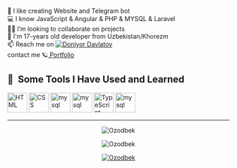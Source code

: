 💫 I like creating Website and Telegram bot\
 💻 I know JavaScript & Angular & PHP & MYSQL & Laravel  \
 👨‍💻 I’m looking to collaborate on projects \
 💬 I'm 17-years old developer from Uzbekistan/Khorezm \
 📫 Reach me on [![ Doniyor Davlatov ](https://img.shields.io/badge/OzodovOzodbek-30302f?style=flat&logo=telegram)](https://t.me/dilwadovc) <br> 
 contact me
 🪐<a href="https://t.me/dilwadovvc" target="/blank"> Portfolio </a>
 
 

 
 
 
 
 
 <h2> 🚀 &nbsp;Some Tools I Have Used and Learned</h2>
 <p align="left">
 
   <img title="HTML"  src="https://upload.wikimedia.org/wikipedia/commons/thumb/6/61/HTML5_logo_and_wordmark.svg/2048px-HTML5_logo_and_wordmark.svg.png" alt="HTML" width="45" height="45"/>
 
   <img title="CSS"  src="https://encrypted-tbn0.gstatic.com/images?q=tbn:ANd9GcRuyLrpuKlKe8VdORfiCe6t0CbdIJoZ_4wynQ&s" alt="CSS" width="45" height="45"/>
 
   <img title="JavaScript"  src="https://upload.wikimedia.org/wikipedia/commons/thumb/9/99/Unofficial_JavaScript_logo_2.svg/800px-Unofficial_JavaScript_logo_2.svg.png" alt="mysql" width="45" height="45"/>
 
   <img title="Angular"  src="https://avatars.githubusercontent.com/Angular" alt="mysql" width="45" height="45"/>
 
   <img title="TypeScript"  src="https://encrypted-tbn0.gstatic.com/images?q=tbn:ANd9GcRAw6g643X_IP059eZ03Jh_kcr9-a-oQpMdhQ&s" alt="TypeScript"     width="45" height="45"/>
 
   <img title="Git"  src="https://avatars.githubusercontent.com/Git" alt="mysql" width="45" height="45"/>
 
   <hr>
 
 <p align="center"> <img src="https://github-readme-stats.vercel.app/api/top-langs/?username=Ozodbek0002&layout=compact&theme=radical" alt="Ozodbek" />
 <p align="center"> <img src="https://github-readme-stats.vercel.app/api?username=Ozodbek0002&show_icons=true&theme=gotham" alt="Ozodbek" />
 
 <p align="center"> <a href="https://github.com/ryo-ma/github-profile-trophy"><img src="https://github-profile-trophy.vercel.app/?username=Ozodbek0002&theme=onestar&row=1&margin-w=15&margin-h=15&no-bg=true" alt="Ozodbek" /></a> </p
